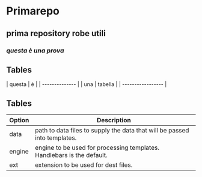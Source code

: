 # Primarepo
## prima repository robe utili
### _questa è una prova_

## Tables
| questa | è |
| -------------- |
| una | tabella |
| ----------------- |
## Tables

| Option | Description |
| ------ | ----------- |
| data   | path to data files to supply the data that will be passed into templates. |
| engine | engine to be used for processing templates. Handlebars is the default. |
| ext    | extension to be used for dest files. |
